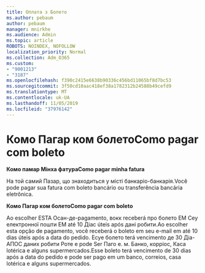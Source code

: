 ```yaml
---
title: Оплата з Болето
ms.author: pebaum
author: pebaum
manager: mnirkhe
ms.audience: Admin
ms.topic: article
ROBOTS: NOINDEX, NOFOLLOW
localization_priority: Normal
ms.collection: Adm_O365
ms.custom:
- "9001213"
- "3187"
ms.openlocfilehash: f390c2415e6638b90336c456bd11065bf8d7bc53
ms.sourcegitcommit: 3f50cd10aac418ef38a1782312b24588b49cefd9
ms.translationtype: MT
ms.contentlocale: uk-UA
ms.lasthandoff: 11/05/2019
ms.locfileid: "37976142"
---
```

# <a name="como-pagar-com-boleto"></a><span data-ttu-id="75559-102">Комо Пагар ком болето</span><span class="sxs-lookup"><span data-stu-id="75559-102">Como pagar com boleto</span></span>

<span data-ttu-id="75559-103">**Комо памар Мінха фатура**</span><span class="sxs-lookup"><span data-stu-id="75559-103">**Como pagar minha fatura**</span></span>

<span data-ttu-id="75559-104">На той самий Пазар, що знаходиться у місті банкаріо-банкарія.</span><span class="sxs-lookup"><span data-stu-id="75559-104">Você pode pagar sua fatura com boleto bancário ou transferência bancária eletrônica.</span></span>

<span data-ttu-id="75559-105">**Комо Пагар ком болето**</span><span class="sxs-lookup"><span data-stu-id="75559-105">**Como pagar com  boleto**</span></span>

<span data-ttu-id="75559-106">Ао escolher ESTA Осан-де-pagamento, вокк receberá про болето EM Сеу електронної пошти EM até 10 Діас úteis após дані робити.</span><span class="sxs-lookup"><span data-stu-id="75559-106">Ao escolher  esta opção de pagamento, você receberá o boleto em seu e-mail em até 10 dias úteis após a data do pedido.</span></span> <span data-ttu-id="75559-107">Есуе болето terá vencimento де 30 Діа-АПОС даних робити Роте e pode Ser Паго е. м. Банко, корріос, Каса lotérica e alguns supermercados.</span><span class="sxs-lookup"><span data-stu-id="75559-107">Esse boleto terá vencimento de 30 dias após a data do pedido e pode ser pago em um banco, correios, casa lotérica e alguns supermercados.</span></span> 